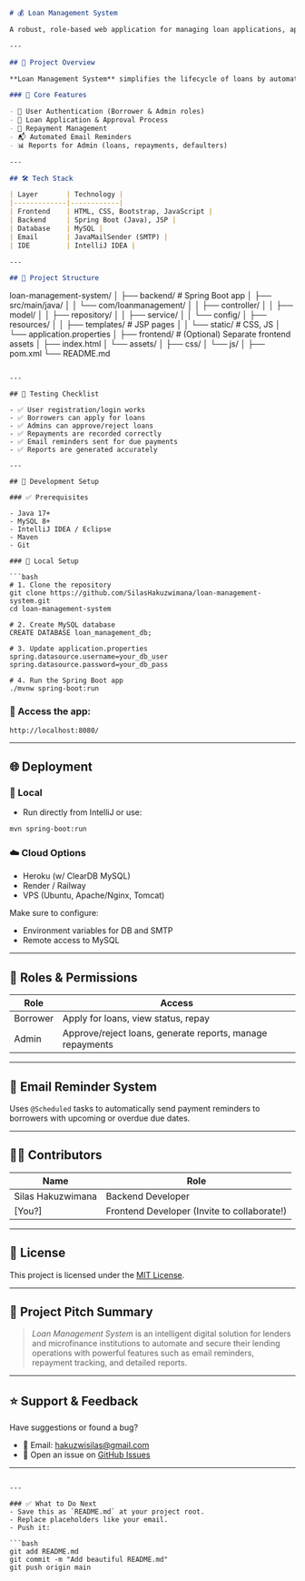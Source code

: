 ```markdown
# 💰 Loan Management System

A robust, role-based web application for managing loan applications, approvals, repayments, and automated reminders — built with **Spring Boot**, **JSP**, and **MySQL**.

---

## 🚀 Project Overview

**Loan Management System** simplifies the lifecycle of loans by automating critical processes for **borrowers** and **lenders (admins)**, reducing manual errors, improving follow-ups, and ensuring real-time visibility.

### 🎯 Core Features

- 🔐 User Authentication (Borrower & Admin roles)
- 📝 Loan Application & Approval Process
- 💸 Repayment Management
- 📬 Automated Email Reminders
- 📊 Reports for Admin (loans, repayments, defaulters)

---

## 🛠️ Tech Stack

| Layer       | Technology |
|-------------|------------|
| Frontend    | HTML, CSS, Bootstrap, JavaScript |
| Backend     | Spring Boot (Java), JSP |
| Database    | MySQL |
| Email       | JavaMailSender (SMTP) |
| IDE         | IntelliJ IDEA |

---

## 📁 Project Structure

```

loan-management-system/
│
├── backend/                  # Spring Boot app
│   ├── src/main/java/
│   │   └── com/loanmanagement/
│   │       ├── controller/
│   │       ├── model/
│   │       ├── repository/
│   │       ├── service/
│   │       └── config/
│   ├── resources/
│   │   ├── templates/        # JSP pages
│   │   └── static/           # CSS, JS
│   └── application.properties
│
├── frontend/                 # (Optional) Separate frontend assets
│   ├── index.html
│   └── assets/
│       ├── css/
│       └── js/
│
├── pom.xml
└── README.md

````

---

## 🧪 Testing Checklist

- ✅ User registration/login works
- ✅ Borrowers can apply for loans
- ✅ Admins can approve/reject loans
- ✅ Repayments are recorded correctly
- ✅ Email reminders sent for due payments
- ✅ Reports are generated accurately

---

## 🧰 Development Setup

### ✅ Prerequisites

- Java 17+
- MySQL 8+
- IntelliJ IDEA / Eclipse
- Maven
- Git

### 🔧 Local Setup

```bash
# 1. Clone the repository
git clone https://github.com/SilasHakuzwimana/loan-management-system.git
cd loan-management-system

# 2. Create MySQL database
CREATE DATABASE loan_management_db;

# 3. Update application.properties
spring.datasource.username=your_db_user
spring.datasource.password=your_db_pass

# 4. Run the Spring Boot app
./mvnw spring-boot:run
````

### 🧪 Access the app:

```http
http://localhost:8080/
```

---

## 🌐 Deployment

### 🔄 Local

* Run directly from IntelliJ or use:

```bash
mvn spring-boot:run
```

### ☁️ Cloud Options

* Heroku (w/ ClearDB MySQL)
* Render / Railway
* VPS (Ubuntu, Apache/Nginx, Tomcat)

Make sure to configure:

* Environment variables for DB and SMTP
* Remote access to MySQL

---

## 🧠 Roles & Permissions

| Role     | Access                                                    |
| -------- | --------------------------------------------------------- |
| Borrower | Apply for loans, view status, repay                       |
| Admin    | Approve/reject loans, generate reports, manage repayments |

---

## 📧 Email Reminder System

Uses `@Scheduled` tasks to automatically send payment reminders to borrowers with upcoming or overdue due dates.

---

## 🧑‍💻 Contributors

| Name              | Role                                        |
| ----------------- | ------------------------------------------- |
| Silas Hakuzwimana | Backend Developer                           |
| \[You?]           | Frontend Developer (Invite to collaborate!) |

---

## 📃 License

This project is licensed under the [MIT License](LICENSE).

---

## 📣 Project Pitch Summary

> *Loan Management System* is an intelligent digital solution for lenders and microfinance institutions to automate and secure their lending operations with powerful features such as email reminders, repayment tracking, and detailed reports.

---

## ⭐️ Support & Feedback

Have suggestions or found a bug?

* 📩 Email: [hakuzwisilas@gmail.com](mailto:hakuzwisilas@gmail.com) 
* 💬 Open an issue on [GitHub Issues](https://github.com/SilasHakuzwimana/loan-management-system/issues)

---

````

---

### ✅ What to Do Next
- Save this as `README.md` at your project root.
- Replace placeholders like your email.
- Push it:

```bash
git add README.md
git commit -m "Add beautiful README.md"
git push origin main
````
